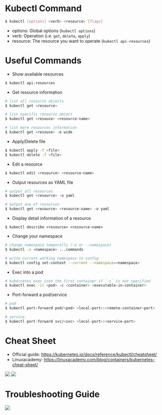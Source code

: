 # Kubectl Command

```bash
$ kubectl [options] <verb> <resource> [flags] 
```

* options: Global options (`kubectl options`)
* verb: Operation (i.e. `get`, `delete`, `apply`)
* resource: The resource you want to operate (`kubectl api-resources`)

# Useful Commands

* Show available resources

```bash
$ kubectl api-resources
```

* Get resource information
```bash
# list all resource objects
$ kubectl get <resource>

# list specific resource object
$ kubectl get <resouce> <resource-name>

# list more resources information
$ kubectl get <resouce> -o wide
```

* Apply/Delete file
```bash
$ kubectl apply -f <file>
$ kubectl delete -f <file>
```

* Edit a resource
```bash
$ kubectl edit <resource> <resource-name>
```

* Output resources as YAML file
```bash
# output all resources
$ kubectl get <resource> -o yaml

# output one of resources
$ kubectl get <resource> <resource-name> -o yaml
```

* Display detail information of a resource
```bahs
$ kubectl describe <resource> <resource-name>
```

* Change your namespace
```bash
# change namespace temporally (-n or --namespace)
$ kubectl -n <namespace> ...commands

# write current working namespace to config
$ kubectl config set-context --current --namespace=<namespace>
```

* Exec into a pod
```bash
# kubernetes exec into the first container if `-c` is not specified
$ kubectl exec -it <pod> -c <container> <executable-in-container>
```

* Port-forward a pod/service
```bash
# pod
$ kubectl port-forward pod/<pod> <local-port>:<remote-container-port>

# service
$ kubectl port-forward svc/<svc> <local-port>:<service-port>
```

# Cheat Sheet

* Official guide: https://kubernetes.io/docs/reference/kubectl/cheatsheet/
* Linuxacademy: https://linuxacademy.com/blog/containers/kubernetes-cheat-sheet/

![](kubectl-cheat-sheet-1.jpg)
![](kubectl-cheat-sheet-2.jpg)

# Troubleshooting Guide
![](troubleshooting-guide.png)
